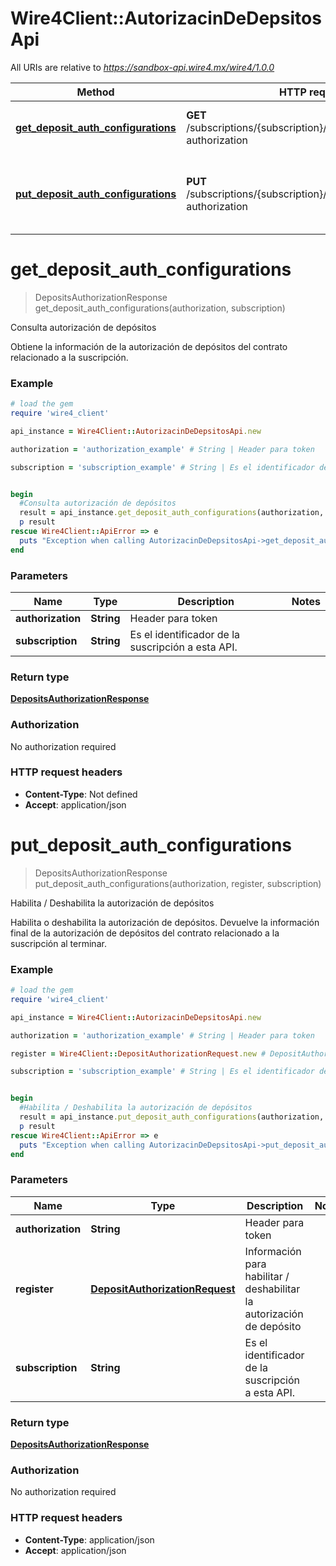 # Wire4Client::AutorizacinDeDepsitosApi

All URIs are relative to *https://sandbox-api.wire4.mx/wire4/1.0.0*

Method | HTTP request | Description
------------- | ------------- | -------------
[**get_deposit_auth_configurations**](AutorizacinDeDepsitosApi.md#get_deposit_auth_configurations) | **GET** /subscriptions/{subscription}/configurations/deposit-authorization | Consulta autorización de depósitos
[**put_deposit_auth_configurations**](AutorizacinDeDepsitosApi.md#put_deposit_auth_configurations) | **PUT** /subscriptions/{subscription}/configurations/deposit-authorization | Habilita / Deshabilita la autorización de depósitos


# **get_deposit_auth_configurations**
> DepositsAuthorizationResponse get_deposit_auth_configurations(authorization, subscription)

Consulta autorización de depósitos

Obtiene la información de la autorización de depósitos del contrato relacionado a la suscripción.

### Example
```ruby
# load the gem
require 'wire4_client'

api_instance = Wire4Client::AutorizacinDeDepsitosApi.new

authorization = 'authorization_example' # String | Header para token

subscription = 'subscription_example' # String | Es el identificador de la suscripción a esta API.


begin
  #Consulta autorización de depósitos
  result = api_instance.get_deposit_auth_configurations(authorization, subscription)
  p result
rescue Wire4Client::ApiError => e
  puts "Exception when calling AutorizacinDeDepsitosApi->get_deposit_auth_configurations: #{e}"
end
```

### Parameters

Name | Type | Description  | Notes
------------- | ------------- | ------------- | -------------
 **authorization** | **String**| Header para token | 
 **subscription** | **String**| Es el identificador de la suscripción a esta API. | 

### Return type

[**DepositsAuthorizationResponse**](DepositsAuthorizationResponse.md)

### Authorization

No authorization required

### HTTP request headers

 - **Content-Type**: Not defined
 - **Accept**: application/json



# **put_deposit_auth_configurations**
> DepositsAuthorizationResponse put_deposit_auth_configurations(authorization, register, subscription)

Habilita / Deshabilita la autorización de depósitos

Habilita o deshabilita la autorización de depósitos. Devuelve la información final de la autorización de depósitos del contrato relacionado a la suscripción al terminar.

### Example
```ruby
# load the gem
require 'wire4_client'

api_instance = Wire4Client::AutorizacinDeDepsitosApi.new

authorization = 'authorization_example' # String | Header para token

register = Wire4Client::DepositAuthorizationRequest.new # DepositAuthorizationRequest | Información para habilitar / deshabilitar la autorización de depósito

subscription = 'subscription_example' # String | Es el identificador de la suscripción a esta API.


begin
  #Habilita / Deshabilita la autorización de depósitos
  result = api_instance.put_deposit_auth_configurations(authorization, register, subscription)
  p result
rescue Wire4Client::ApiError => e
  puts "Exception when calling AutorizacinDeDepsitosApi->put_deposit_auth_configurations: #{e}"
end
```

### Parameters

Name | Type | Description  | Notes
------------- | ------------- | ------------- | -------------
 **authorization** | **String**| Header para token | 
 **register** | [**DepositAuthorizationRequest**](DepositAuthorizationRequest.md)| Información para habilitar / deshabilitar la autorización de depósito | 
 **subscription** | **String**| Es el identificador de la suscripción a esta API. | 

### Return type

[**DepositsAuthorizationResponse**](DepositsAuthorizationResponse.md)

### Authorization

No authorization required

### HTTP request headers

 - **Content-Type**: application/json
 - **Accept**: application/json



